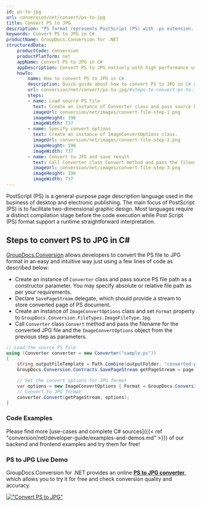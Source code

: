 ```yaml
---
id: ps-to-jpg
url: conversion/net/convert/ps-to-jpg
title: Convert PS to JPG
description: "PS format represents PostScript (PS) with .ps extension. Learn how to convert PS to JPG file programmatically in C# language using GroupDocs.Conversion for .NET library."
keywords: Convert PS to JPG in C#
productName: GroupDocs.Conversion for .NET
structuredData:
    productCode: conversion
    productPlatform: net
    appName: Convert PS to JPG in C#
    appDescription: Convert PS to JPG natively with high performance using C# language and server side GroupDocs.Conversion for .NET APIs, without the use of any software like Microsoft or Open Office.
    howTo:
        name: How to convert PS to JPG in C# 
        description: Quick guide about how to convert PS to JPG in C# with high performance and accuracy.
        url: conversion/net/convert/ps-to-jpg/#steps-to-convert-ps-to-jpg-in-c
        steps:
        - name: Load source PS file 
          text: Create an instance of Converter class and pass source PS file path as a constructor parameter. You may specify absolute or relative file path as per your requirements. 
          imageUrl: conversion/net/images/convert-file-step-1.png
          imageHeight: 196
          imageWidth: 737
        - name: Specify convert options 
          text: Create an instance of ImageConvertOptions class.
          imageUrl: conversion/net/images/convert-file-step-2.png
          imageHeight: 196
          imageWidth: 737
        - name: Convert to JPG and save result 
          text: Call Converter class Convert method and pass the filename for the converted HTML file and the ImageConvertOptions object from the previous step as parameters.
          imageUrl: conversion/net/images/convert-file-step-3.png
          imageHeight: 196
          imageWidth: 737
---
```


PostScript (PS) is a general-purpose page description language used in the business of desktop and electronic publishing. The main focus of PostScript (PS) is to facilitate two-dimensional graphic design. Most languages require a distinct compilation stage before the code execution while Post Script (PS) format support a runtime straightforward interpretation.

## Steps to convert PS to JPG in C#

[GroupDocs.Conversion](https://products.groupdocs.com/conversion/net) allows developers to convert the PS file to JPG format in an easy and intuitive way just using a few lines of code as described below:

* Create an instance of `Converter` class and pass source PS file path as a constructor parameter. You may specify absolute or relative file path as per your requirements. 
* Declare `SavePageStream` delegate, which should provide a stream to store converted page of PS document.
* Create an instance of `ImageConvertOptions` class and set `Format` property to `GroupDocs.Conversion.FileTypes.ImageFileType.Jpg`.
* Call `Converter` class `Convert` method and pass the filename for the converted JPG file and the `ImageConvertOptions` object from the previous step as parameters.

```csharp
// Load the source PS file
using (Converter converter = new Converter("sample.ps"))
{
    string outputFileTemplate = Path.Combine(outputFolder, "converted-page-{0}.jpg");
    GroupDocs.Conversion.Contracts.SavePageStream getPageStream = page => new FileStream(string.Format(outputFileTemplate, page), FileMode.Create);

    // Set the convert options for JPG format
    var options = new ImageConvertOptions { Format = GroupDocs.Conversion.FileTypes.ImageFileType.Jpg };   
    // Convert to JPG format
    converter.Convert(getPageStream, options);
}
```

### Code Examples

Please find more [use-cases and complete C# sources]({{< ref "conversion/net/developer-guide/examples-and-demos.md" >}}) of our backend and frontend examples and try them for free!

### PS to JPG Live Demo

GroupDocs.Conversion for .NET provides an online [**PS to JPG converter**](https://products.groupdocs.app/conversion/ps-to-jpg), which allows you to try it for free and check conversion quality and accuracy.

[!["Convert PS to JPG"](conversion/net/images/convert-to-jpg/convert-ps-to-jpg.png)](https://products.groupdocs.app/conversion/ps-to-jpg)